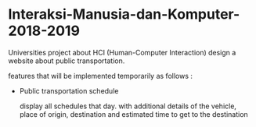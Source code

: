# Interaksi-Manusia-dan-Komputer-2018-2019

Universities project about HCI (Human-Computer Interaction) design a website about public transportation.

features that will be implemented temporarily as follows :
- Public transportation schedule

  display all schedules that day. 
  with additional details of the vehicle, place of origin, destination and estimated time to get to the destination
    
 
